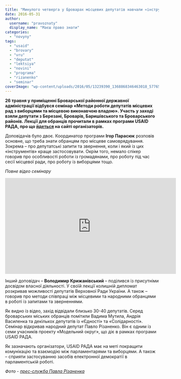 ```yaml
---
title: "Минулого четверга у Броварах місцевих депутатів навчали «інструментам» їхньої роботи"
date: 2016-05-31
author: 
  username: "pravoznaty"
  display_name: "Маєш право знати"
categories: 
  - "novyny"
tags: 
  - "usaid"
  - "brovary"
  - "vru"
  - "deputat"
  - "lektsiya"
  - "novini"
  - "programa"
  - "rizanenko"
  - "seminar"
coverImage: "wp-content/uploads/2016/05/13239390_1368868346463018_5776516612096539344_n.jpg"
---
```


**26 травня у приміщенні Броварської районної державної адміністрації відбувся семінар «Методи роботи депутатів місцевих рад з виборцями та місцевою виконавчою владою». Участь у заході взяли депутати з Березані, Броварів, Баришівського та Броварського районів. Лекції для обранців прочитали в рамках програми USAID РАДА, про що [йдеться](https://www.radaprogram.org/radanews/usaid-rada-navchala-deputativ-miscevyh-rad-u-modelnomu-okruzi-roboti-z-vyborcyamy-ta) на сайті організаторів.**

Доповідачів було двоє. Координатор програми **Ігор Парасюк** розповів основне, що треба знати обранцям про місцеве самоврядування. Зокрема – про депутатські запити та звернення, коли і який із цих «інструментів» краще застосовувати. Окрім того, немало спікер говорив про особливості роботи із громадянами, про роботу під час сесії місцевої ради, про роботу із виборцями тощо.

_Повне відео семінару_

<iframe src="https://www.youtube.com/embed/_sI1QI5p6-o" width="560" height="315" frameborder="0" allowfullscreen="allowfullscreen"></iframe>

Інший доповідач – **Володимир Крижанівський** – поділився із присутніми досвідом власної діяльності. У своїй лекції колишній дипломат розкривав можливості депутатів Верховної Ради України. А також – говорив про методи співпраці між місцевими та народними обранцями в роботі із запитами та зверненнями.

Як видно із відео, захід відвідали близько 30-40 депутатів. Серед броварських міських обранців помітили Вадима Мутила, Андрія Василенка та декількох депутатів із «Єдності» та «Солідарності». Семінар відкривав народний депутат Павло Різаненко. Він є одним із семи учасників проекту «Модельний округ», що діє в рамках програми USAID РАДА.

Як зазначають організатори, USAID РАДА має на меті покращити комунікацію та взаємодію між парламентарями та виборцями. А також – сприяти застосуванню засобів електронної демократії в парламентській роботі.

_Фото - [прес-служба Павла Різаненка](https://www.facebook.com/rizanenko.ua/posts/1368868463129673)_
